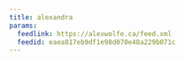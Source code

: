 ```yaml
---
title: alexandra
params:
  feedlink: https://alexwolfe.ca/feed.xml
  feedid: eaea817eb9df1e98d070e48a229b071c
---
```

